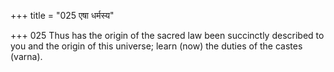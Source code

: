 +++
title = "025 एषा धर्मस्य"

+++
025	Thus has the origin of the sacred law been succinctly described to you and the origin of this universe; learn (now) the duties of the castes (varna).